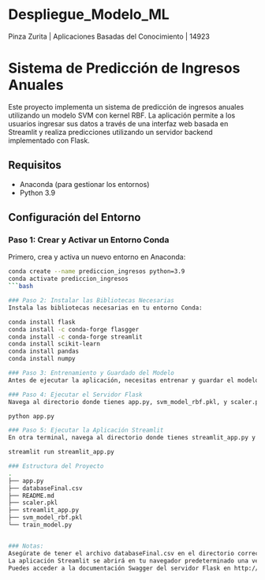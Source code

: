 # Despliegue_Modelo_ML
Pinza Zurita | Aplicaciones Basadas del Conocimiento | 14923

# Sistema de Predicción de Ingresos Anuales

Este proyecto implementa un sistema de predicción de ingresos anuales utilizando un modelo SVM con kernel RBF. La aplicación permite a los usuarios ingresar sus datos a través de una interfaz web basada en Streamlit y realiza predicciones utilizando un servidor backend implementado con Flask.

## Requisitos

- Anaconda (para gestionar los entornos)
- Python 3.9

## Configuración del Entorno

### Paso 1: Crear y Activar un Entorno Conda

Primero, crea y activa un nuevo entorno en Anaconda:

```bash
conda create --name prediccion_ingresos python=3.9
conda activate prediccion_ingresos
```bash

### Paso 2: Instalar las Bibliotecas Necesarias
Instala las bibliotecas necesarias en tu entorno Conda:

conda install flask
conda install -c conda-forge flasgger
conda install -c conda-forge streamlit
conda install scikit-learn
conda install pandas
conda install numpy

### Paso 3: Entrenamiento y Guardado del Modelo
Antes de ejecutar la aplicación, necesitas entrenar y guardar el modelo y el escalador. Ejecuta el siguiente código ModeloFinal.ipynb

### Paso 4: Ejecutar el Servidor Flask
Navega al directorio donde tienes app.py, svm_model_rbf.pkl, y scaler.pkl y ejecuta:

python app.py

### Paso 5: Ejecutar la Aplicación Streamlit
En otra terminal, navega al directorio donde tienes streamlit_app.py y ejecuta:

streamlit run streamlit_app.py

### Estructura del Proyecto
.
├── app.py
├── databaseFinal.csv
├── README.md
├── scaler.pkl
├── streamlit_app.py
├── svm_model_rbf.pkl
└── train_model.py


### Notas:
Asegúrate de tener el archivo databaseFinal.csv en el directorio correcto antes de ejecutar train_model.py.
La aplicación Streamlit se abrirá en tu navegador predeterminado una vez que la ejecutes.
Puedes acceder a la documentación Swagger del servidor Flask en http://localhost:5000/apidocs.
